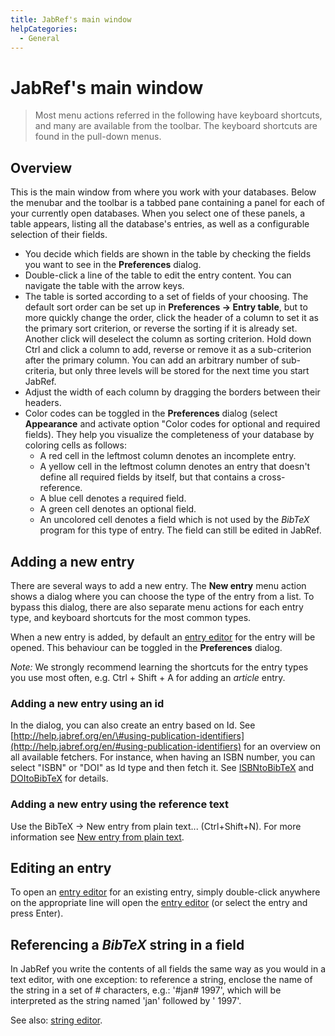 ```yaml
---
title: JabRef's main window
helpCategories:
  - General
---
```


# JabRef's main window

> Most menu actions referred in the following have keyboard shortcuts, and many are available from the toolbar. The keyboard shortcuts are found in the pull-down menus.

## Overview

This is the main window from where you work with your databases. Below the menubar and the toolbar is a tabbed pane containing a panel for each of your currently open databases. When you select one of these panels, a table appears, listing all the database's entries, as well as a configurable selection of their fields.

* You decide which fields are shown in the table by checking the fields you want to see in the **Preferences** dialog.
* Double-click a line of the table to edit the entry content. You can navigate the table with the arrow keys.
* The table is sorted according to a set of fields of your choosing. The default sort order can be set up in **Preferences → Entry table**, but to more quickly change the order, click the header of a column to set it as the primary sort criterion, or reverse the sorting if it is already set. Another click will deselect the column as sorting criterion. Hold down Ctrl and click a column to add, reverse or remove it as a sub-criterion after the primary column. You can add an arbitrary number of sub-criteria, but only three levels will be stored for the next time you start JabRef.
* Adjust the width of each column by dragging the borders between their headers.
* Color codes can be toggled in the **Preferences** dialog \(select **Appearance** and activate option "Color codes for optional and required fields\). They help you visualize the completeness of your database by coloring cells as follows:
  * A red cell in the leftmost column denotes an incomplete entry.
  * A yellow cell in the leftmost column denotes an entry that doesn't define all required fields by itself, but that contains a cross-reference.
  * A blue cell denotes a required field.
  * A green cell denotes an optional field.
  * An uncolored cell denotes a field which is not used by the _BibTeX_ program for this type of entry. The field can still be edited in JabRef.

## Adding a new entry

There are several ways to add a new entry. The **New entry** menu action shows a dialog where you can choose the type of the entry from a list. To bypass this dialog, there are also separate menu actions for each entry type, and keyboard shortcuts for the most common types.

When a new entry is added, by default an [entry editor](https://github.com/JabRef/help.jabref.org/tree/1f58696d9081b60bf60823090c7594d67d7f5295/en/EntryEditor/README.md) for the entry will be opened. This behaviour can be toggled in the **Preferences** dialog.

_Note:_ We strongly recommend learning the shortcuts for the entry types you use most often, e.g. Ctrl + Shift + A for adding an _article_ entry.

### Adding a new entry using an id

In the dialog, you can also create an entry based on Id. See [http://help.jabref.org/en/\#using-publication-identifiers](http://help.jabref.org/en/#using-publication-identifiers) for an overview on all available fetchers. For instance, when having an ISBN number, you can select "ISBN" or "DOI" as Id type and then fetch it. See [ISBNtoBibTeX](https://github.com/JabRef/help.jabref.org/tree/1f58696d9081b60bf60823090c7594d67d7f5295/en/ISBNtoBibTeX/README.md) and [DOItoBibTeX](https://github.com/JabRef/help.jabref.org/tree/1f58696d9081b60bf60823090c7594d67d7f5295/en/DOItoBibTeX/README.md) for details.

### Adding a new entry using the reference text

Use the BibTeX → New entry from plain text... \(Ctrl+Shift+N\). For more information see [New entry from plain text](../import-export/newentryfromplaintext.md).

## Editing an entry

To open an [entry editor](https://github.com/JabRef/help.jabref.org/tree/1f58696d9081b60bf60823090c7594d67d7f5295/en/EntryEditor/README.md) for an existing entry, simply double-click anywhere on the appropriate line will open the [entry editor](https://github.com/JabRef/help.jabref.org/tree/1f58696d9081b60bf60823090c7594d67d7f5295/en/EntryEditor/README.md) \(or select the entry and press Enter\).

## Referencing a _BibTeX_ string in a field

In JabRef you write the contents of all fields the same way as you would in a text editor, with one exception: to reference a string, enclose the name of the string in a set of \# characters, e.g.: '\#jan\# 1997', which will be interpreted as the string named 'jan' followed by ' 1997'.

See also: [string editor](https://github.com/JabRef/help.jabref.org/tree/1f58696d9081b60bf60823090c7594d67d7f5295/en/StringEditor/README.md).

